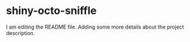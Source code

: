 # shiny-octo-sniffle

I am editing the README file. Adding some more details about the project description.
